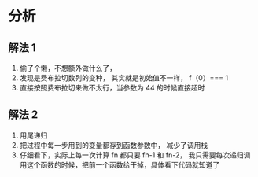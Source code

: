 # 分析

## 解法 1

1. 偷了个懒，不想额外做什么了，
2. 发现是费布拉切数列的变种， 其实就是初始值不一样， f（0）=== 1
3. 直接按照费布拉切来做不太行，当参数为 44 的时候直接超时

## 解法 2

1. 用尾递归
2. 把过程中每一步用到的变量都存到函数参数中， 减少了调用栈
3. 仔细看下，实际上每一次计算 fn 都只要 fn-1 和 fn-2， 我只需要每次递归调用这个函数的时候，把前一个函数给干掉，具体看下代码就知道了
